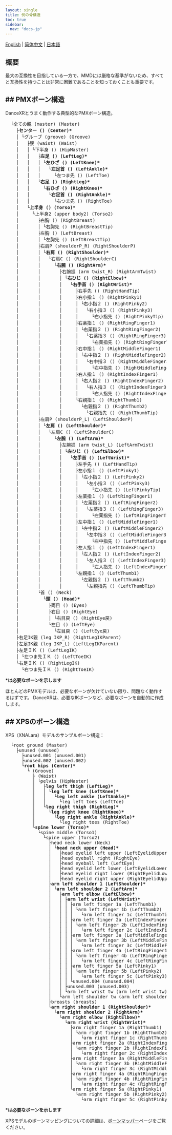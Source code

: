 ```yaml
---
layout: single
title: 例の骨構造
toc: true
sidebar:
  nav: "docs-jp"
---
```

[English](/dancexr/features/bones) | [简体中文](/zh/dancexr/features/bones) | [日本語](/jp/dancexr/features/bones)

## 概要

最大の互換性を目指している一方で、MMDには厳格な基準がないため、すべてと互換性を持つことは非常に困難であることを知っておくことも重要です。
## ## PMXボーン構造
DanceXRとうまく動作する典型的なPMXボーン構造。

<pre>
  └全ての親 (master) (Master)
    ├<b>センター () (Center)*</b>
    │ └グルーブ (groove) (Groove)
    │   ├腰 (waist) (Waist)
    │   │ └下半身 () (HipMaster)
    │   │   ├<b>左足 () (LeftLeg)*</b>
    │   │   │ └<b>左ひざ () (LeftKnee)*</b>
    │   │   │   └<b>左足首 () (LeftAnkle)*</b>
    │   │   │     └左つま先 () (LeftToe)
    │   │   └<b>右足 () (RightLeg)*</b>
    │   │     └<b>右ひざ () (RightKnee)*</b>
    │   │       └<b>右足首 () (RightAnkle)*</b>
    │   │         └右つま先 () (RightToe)
    │   └<b>上半身 () (Torso)*</b>
    │     └上半身2 (upper body2) (Torso2)
    │       ├右胸 () (RightBreast)
    │       │ └右胸先 () (RightBreastTip)
    │       ├左胸 () (LeftBreast)
    │       │ └左胸先 () (LeftBreastTip)
    │       ├右肩P (shoulderP_R) (RightShoulderP)
    │       │ └<b>右肩 () (RightShoulder)*</b>
    │       │   └右肩C () (RightShoulderC)
    │       │     └<b>右腕 () (RightArm)*</b>
    │       │       ├右腕捩 (arm twist_R) (RightArmTwist)
    │       │       │ └<b>右ひじ () (RightElbow)*</b>
    │       │       │   └<b>右手首 () (RightWrist)*</b>
    │       │       │     ├右手先 () (RightHandTip)
    │       │       │     ├右小指１ () (RightPinky1)
    │       │       │     │ └右小指２ () (RightPinky2)
    │       │       │     │   └右小指３ () (RightPinky3)
    │       │       │     │     └右小指先 () (RightPinkyTip)
    │       │       │     ├右薬指１ () (RightRingFinger1)
    │       │       │     │ └右薬指２ () (RightRingFinger2)
    │       │       │     │   └右薬指３ () (RightRingFinger3)
    │       │       │     │     └右薬指先 () (RightRingFingerTip)
    │       │       │     ├右中指１ () (RightMiddleFinger1)
    │       │       │     │ └右中指２ () (RightMiddleFinger2)
    │       │       │     │   └右中指３ () (RightMiddleFinger3)
    │       │       │     │     └右中指先 () (RightMiddleFingerTip)
    │       │       │     ├右人指１ () (RightIndexFinger1)
    │       │       │     │ └右人指２ () (RightIndexFinger2)
    │       │       │     │   └右人指３ () (RightIndexFinger3)
    │       │       │     │     └右人指先 () (RightIndexFingerTip)
    │       │       │     └右親指１ () (RightThumb1)
    │       │       │       └右親指２ () (RightThumb2)
    │       │       │         └右親指先 () (RightThumbTip)
    │       ├左肩P (shoulderP_L) (LeftShoulderP)
    │       │ └<b>左肩 () (LeftShoulder)*</b>
    │       │   └左肩C () (LeftShoulderC)
    │       │     └<b>左腕 () (LeftArm)*</b>
    │       │       ├左腕捩 (arm twist_L) (LeftArmTwist)
    │       │       │ └<b>左ひじ () (LeftElbow)*</b>
    │       │       │   └<b>左手首 () (LeftWrist)*</b>
    │       │       │     ├左手先 () (LeftHandTip)
    │       │       │     ├左小指１ () (LeftPinky1)
    │       │       │     │ └左小指２ () (LeftPinky2)
    │       │       │     │   └左小指３ () (LeftPinky3)
    │       │       │     │     └左小指先 () (LeftPinkyTip)
    │       │       │     ├左薬指１ () (LeftRingFinger1)
    │       │       │     │ └左薬指２ () (LeftRingFinger2)
    │       │       │     │   └左薬指３ () (LeftRingFinger3)
    │       │       │     │     └左薬指先 () (LeftRingFingerTip)
    │       │       │     ├左中指１ () (LeftMiddleFinger1)
    │       │       │     │ └左中指２ () (LeftMiddleFinger2)
    │       │       │     │   └左中指３ () (LeftMiddleFinger3)
    │       │       │     │     └左中指先 () (LeftMiddleFingerTip)
    │       │       │     ├左人指１ () (LeftIndexFinger1)
    │       │       │     │ └左人指２ () (LeftIndexFinger2)
    │       │       │     │   └左人指３ () (LeftIndexFinger3)
    │       │       │     │     └左人指先 () (LeftIndexFingerTip)
    │       │       │     └左親指１ () (LeftThumb1)
    │       │       │       └左親指２ () (LeftThumb2)
    │       │       │         └左親指先 () (LeftThumbTip)
    │       └首 () (Neck)
    │         └<b>頭 () (Head)*</b>
    │           ├両目 () (Eyes)
    │           ├右目 () (RightEye)
    │           │ └右目戻 () (RightEye戻)
    │           └左目 () (LeftEye)
    │             └左目戻 () (LeftEye戻)
    ├右足IK親 (leg IKP_R) (RightLegIKParent)
    ├左足IK親 (leg IKP_L) (LeftLegIKParent)
    ├左足ＩＫ () (LeftLegIK)
    │ └左つま先ＩＫ () (LeftToeIK)
    └右足ＩＫ () (RightLegIK)
      └右つま先ＩＫ () (RightToeIK)
</pre>
<b>*は必要なボーンを示します</b>

ほとんどのPMXモデルは、必要なボーンが欠けていない限り、問題なく動作するはずです。 DanceXRは、必要なIKボーンなど、必要なボーンを自動的に作成します。
## ## XPSのボーン構造
XPS（XNALara）モデルのサンプルボーン構造：
<pre>
  └root ground (Master)
    ├unused (unused)
      ├unused.001 (unused.001)
      ├unused.002 (unused.002)
      └<b>root hips (Center)*</b>
        └ (Groove)
          ├ (Waist)
          │ └pelvis (HipMaster)
          │   ├<b>leg left thigh (LeftLeg)*</b>
          │   │ └<b>leg left knee (LeftKnee)*</b>
          │   │   └<b>leg left ankle (LeftAnkle)*</b>
          │   │     └leg left toes (LeftToe)
          │   └<b>leg right thigh (RightLeg)*</b>
          │     └<b>leg right knee (RightKnee)*</b>
          │       └<b>leg right ankle (RightAnkle)*</b>
          │         └leg right toes (RightToe)
          └<b>spine lower (Torso)*</b>
            └spine middle (Torso1)
              └spine upper (Torso2)
                ├head neck lower (Neck)
                │ └<b>head neck upper (Head)*</b>
                │   ├head eyelid left upper (LeftEyelidUpper)
                │   ├head eyeball right (RightEye)
                │   ├head eyeball left (LeftEye)
                │   ├head eyelid left lower (LeftEyelidLower)
                │   ├head eyelid right lower (RightEyelidLower)
                │   ├head eyelid right upper (RightEyelidUpper)
                ├<b>arm left shoulder 1 (LeftShoulder)*</b>
                │ └<b>arm left shoulder 2 (LeftArm)*</b>
                │   ├<b>arm left elbow (LeftElbow)*</b>
                │   │ ├<b>arm left wrist (LeftWrist)*</b>
                │   │ │ ├arm left finger 1a (LeftThumb1)
                │   │ │ │ └arm left finger 1b (LeftThumb2)
                │   │ │ │   └arm left finger 1c (LeftThumbTip)
                │   │ │ ├arm left finger 2a (LeftIndexFinger1)
                │   │ │ │ └arm left finger 2b (LeftIndexFinger2)
                │   │ │ │   └arm left finger 2c (LeftIndexFinger3)
                │   │ │ ├arm left finger 3a (LeftMiddleFinger1)
                │   │ │ │ └arm left finger 3b (LeftMiddleFinger2)
                │   │ │ │   └arm left finger 3c (LeftMiddleFinger3)
                │   │ │ ├arm left finger 4a (LeftRingFinger1)
                │   │ │ │ └arm left finger 4b (LeftRingFinger2)
                │   │ │ │   └arm left finger 4c (LeftRingFinger3)
                │   │ │ ├arm left finger 5a (LeftPinky1)
                │   │ │ │ └arm left finger 5b (LeftPinky2)
                │   │ │ │   └arm left finger 5c (LeftPinky3)
                │   │ │ └unused.004 (unused.004)
                │   │ ├unused.003 (unused.003)
                │   │ └arm left wrist tw (arm left wrist tw)
                │   └arm left shoulder tw (arm left shoulder tw)
                ├breasts (breasts)
                └<b>arm right shoulder 1 (RightShoulder)*</b>
                  └<b>arm right shoulder 2 (RightArm)*</b>
                    └<b>arm right elbow (RightElbow)*</b>
                      └<b>arm right wrist (RightWrist)*</b>
                        ├arm right finger 1a (RightThumb1)
                        │ └arm right finger 1b (RightThumb2)
                        │   └arm right finger 1c (RightThumbTip)
                        ├arm right finger 2a (RightIndexFinger1)
                        │ └arm right finger 2b (RightIndexFinger2)
                        │   └arm right finger 2c (RightIndexFinger3)
                        ├arm right finger 3a (RightMiddleFinger1)
                        │ └arm right finger 3b (RightMiddleFinger2)
                        │   └arm right finger 3c (RightMiddleFinger3)
                        ├arm right finger 4a (RightRingFinger1)
                        │ └arm right finger 4b (RightRingFinger2)
                        │   └arm right finger 4c (RightRingFinger3)
                        └arm right finger 5a (RightPinky1)
                          └arm right finger 5b (RightPinky2)
                            └arm right finger 5c (RightPinky3)
</pre>
<b>*は必要なボーンを示します</b>

XPSモデルのボーンマッピングについての詳細は、[ボーンマッパー](bone_mapper)ページをご覧ください。